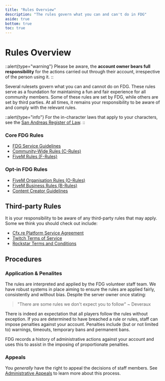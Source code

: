 ```yaml
---
title: "Rules Overview"
description: "The rules govern what you can and can't do in FDG"
aside: true
bottom: true
toc: true
---
```


# Rules Overview

::alert{type="warning"}
Please be aware, the **account owner bears full responsibility** for the actions carried out through their account, irrespective of the person using it.
::

Several rulesets govern what you can and cannot do on FDG. These rules serve as a foundation for maintaining a fun and fair experience for all community members. Some of these rules are set by FDG, while others are set by third parties. At all times, it remains your responsibility to be aware of and comply with the relevant rules.

::alert{type="info"}
For the in-character laws that apply to your characters, see the [San Andreas Register of Law](https://law.fatduckgaming.com).
::

### Core FDG Rules

- [FDG Service Guidelines](/rules/service-guidelines)
- [Community-Wide Rules (C-Rules)](/rules/community-wide-rules)
- [FiveM Rules (F-Rules)](/rules/fivem-rules)

### Opt-in FDG Rules
- [FiveM Organisation Rules (O-Rules)](/rules/opt-in-rules)
- [FiveM Business Rules (B-Rules)](/rules/opt-in-rules)
- [Content Creator Guidelines](/rules/opt-in-rules)

## Third-party Rules

It is your responsibility to be aware of any third-party rules that may apply. Some we think you should check out include:

- [Cfx.re Platform Service Agreement](https://runtime.fivem.net/fivem-service-agreement-4.pdf)
- [Twitch Terms of Service](https://www.twitch.tv/p/en/legal/terms-of-service/)
- [Rockstar Terms and Conditions](https://www.rockstargames.com/legal)

## Procedures

### Application & Penalites

The rules are interpreted and applied by the FDG volunteer staff team. We have robust systems in place aiming to ensure the rules are applied fairly, consistently and without bias. Despite the server owner once stating:

> "There are some rules we don't expect you to follow" ~ Deveraux

There is indeed an expectation that all players follow the rules without exception. If you are determined to have breached a rule or rules, staff can impose penalties against your account. Penalties include (but or not limited to) warnings, timeouts, temporary bans and permanent bans.

FDG records a history of administrative actions against your account and uses this to assist in the imposing of proportionate penalties.

### Appeals

You _generally_ have the right to appeal the decisions of staff members. See [Administrative Appeals]() to learn more about this process.
